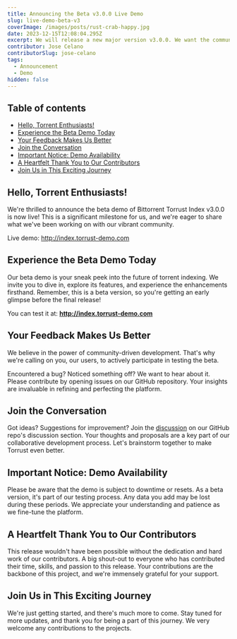 ```yaml
---
title: Announcing the Beta v3.0.0 Live Demo
slug: live-demo-beta-v3
coverImage: /images/posts/rust-crab-happy.jpg
date: 2023-12-15T12:08:04.295Z
excerpt: We will release a new major version v3.0.0. We want the community to test it before the final release while it's still in Beta. You can contribute to make Torrust better.
contributor: Jose Celano
contributorSlug: jose-celano
tags:
  - Announcement
  - Demo
hidden: false
---
```


<script>
  import Callout from "$lib/components/molecules/Callout.svelte";
  import CodeBlock from "$lib/components/molecules/CodeBlock.svelte";
  import Image from "$lib/components/atoms/Image.svelte";
  import PostBody from "$lib/components/molecules/PostBody.svelte";
  import PostContainer from "$lib/components/molecules/PostContainer.svelte";
  import PostTable from "$lib/components/molecules/PostTable.svelte";
</script>

<PostContainer>
<PostTable>

## Table of contents

- [Hello, Torrent Enthusiasts!](#hello-torrent-enthusiasts)
- [Experience the Beta Demo Today](#experience-the-beta-demo-today)
- [Your Feedback Makes Us Better](#your-feedback-makes-us-better)
- [Join the Conversation](#join-the-conversation)
- [Important Notice: Demo Availability](#important-notice-demo-availability)
- [A Heartfelt Thank You to Our Contributors](#a-heartfelt-thank-you-to-our-contributors)
- [Join Us in This Exciting Journey](#join-us-in-this-exciting-journey)

</PostTable>

<PostBody>

## **Hello, Torrent Enthusiasts!**

We're thrilled to announce the beta demo of Bittorrent Torrust Index v3.0.0 is now live! This is a significant milestone for us, and we're eager to share what we've been working on with our vibrant community.

<Callout type="info">

Live demo: <http://index.torrust-demo.com>

</Callout>

## Experience the Beta Demo Today

Our beta demo is your sneak peek into the future of torrent indexing. We invite you to dive in, explore its features, and experience the enhancements firsthand. Remember, this is a beta version, so you're getting an early glimpse before the final release!

You can test it at: **<http://index.torrust-demo.com>**

## Your Feedback Makes Us Better

We believe in the power of community-driven development. That's why we're calling on you, our users, to actively participate in testing the beta.

Encountered a bug? Noticed something off? We want to hear about it. Please contribute by opening issues on our GitHub repository. Your insights are invaluable in refining and perfecting the platform.

## Join the Conversation

Got ideas? Suggestions for improvement? Join the [discussion](https://github.com/torrust/torrust-index-gui/discussions) on our GitHub repo's discussion section. Your thoughts and proposals are a key part of our collaborative development process. Let's brainstorm together to make Torrust even better.

## Important Notice: Demo Availability

<Callout type="info">

Please be aware that the demo is subject to downtime or resets. As a beta version, it's part of our testing process. Any data you add may be lost during these periods. We appreciate your understanding and patience as we fine-tune the platform.

</Callout>

## A Heartfelt Thank You to Our Contributors

This release wouldn't have been possible without the dedication and hard work of our contributors. A big shout-out to everyone who has contributed their time, skills, and passion to this release. Your contributions are the backbone of this project, and we're immensely grateful for your support.

## Join Us in This Exciting Journey

We're just getting started, and there's much more to come. Stay tuned for more updates, and thank you for being a part of this journey. We very welcome any contributions to the projects.

</PostBody>
</PostContainer>
